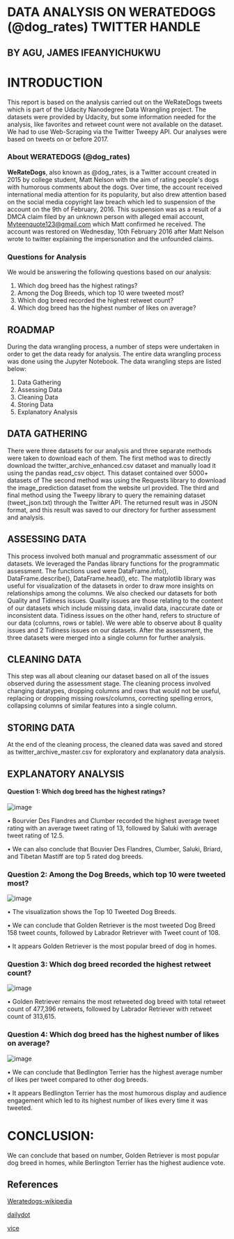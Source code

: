 # DATA ANALYSIS ON WERATEDOGS (@dog_rates) TWITTER HANDLE
## BY AGU, JAMES IFEANYICHUKWU

# INTRODUCTION
This report is based on the analysis carried out on the WeRateDogs tweets which is part
of the Udacity Nanodegree Data Wrangling project. The datasets were provided by
Udacity, but some information needed for the analysis, like favorites and retweet count
were not available on the dataset. We had to use Web-Scraping via the Twitter Tweepy
API. Our analyses were based on tweets on or before 2017.

### About WERATEDOGS (@dog_rates)

**WeRateDogs**, also known as @dog_rates, is a Twitter account created in 2015 by college
student, Matt Nelson with the aim of rating people's dogs with humorous comments
about the dogs. Over time, the account received international media attention for its
popularity, but also drew attention based on the social media copyright law breach which
led to suspension of the account on the 9th of February, 2016. This suspension was as a
result of a DMCA claim filed by an unknown person with alleged email account,
Myteenquote123@gmail.com which Matt confirmed he received. The account was
restored on Wednesday, 10th February 2016 after Matt Nelson wrote to twitter explaining
the impersonation and the unfounded claims.

### Questions for Analysis

We would be answering the following questions based on our analysis:
1. Which dog breed has the highest ratings?
2. Among the Dog Breeds, which top 10 were tweeted most?
3. Which dog breed recorded the highest retweet count?
4. Which dog breed has the highest number of likes on average?

## ROADMAP
During the data wrangling process, a number of steps were undertaken in order to get the
data ready for analysis.
The entire data wrangling process was done using the Jupyter Notebook.
The data wrangling steps are listed below:
1. Data Gathering
2. Assessing Data
3. Cleaning Data
4. Storing Data
5. Explanatory Analysis

## DATA GATHERING
There were three datasets for our analysis and three separate methods were taken to
download each of them.
The first method was to directly download the twitter_archive_enhanced.csv dataset
and manually load it using the pandas read_csv object. This dataset contained over
5000+ datasets of
The second method was using the Requests library to download the image_prediction
dataset from the website url provided.
The third and final method using the Tweepy library to query the remaining dataset
(tweet_json.txt) through the Twitter API. The returned result was in JSON format, and
this result was saved to our directory for further assessment and analysis.

## ASSESSING DATA
This process involved both manual and programmatic assessment of our datasets.
We leveraged the Pandas library functions for the programmatic assessment. The functions used were DataFrame.info(), DataFrame.describe(), DataFrame.head(), etc.
The matplotlib library was useful for visualization of the datasets in order to draw
more insights on relationships among the columns.
We also checked our datasets for both Quality and Tidiness issues.
Quality issues are those relating to the content of our datasets which include missing
data, invalid data, inaccurate date or inconsistent data.
Tidiness issues on the other hand, refers to structure of our data (columns, rows or
table). We were able to observe about 8 quality issues and 2 Tidiness issues on our
datasets. After the assessment, the three datasets were merged into a single column
for further analysis.

## CLEANING DATA
This step was all about cleaning our dataset based on all of the issues observed
during the assessment stage. The cleaning process involved changing datatypes,
dropping columns and rows that would not be useful, replacing or dropping missing
rows/columns, correcting spelling errors, collapsing columns of similar features into
a single column.

## STORING DATA
At the end of the cleaning process, the cleaned data was saved and stored as
twitter_archive_master.csv for exploratory and explanatory data analysis.

## EXPLANATORY ANALYSIS

#### Question 1: Which dog breed has the highest ratings?

![image](assets/q1_rating.png)


• Bourvier Des Flandres and Clumber recorded the highest average tweet rating
with an average tweet rating of 13, followed by Saluki with average tweet rating
of 12.5.

• We can also conclude that Bouvier Des Flandres, Clumber, Saluki, Briard, and
Tibetan Mastiff are top 5 rated dog breeds.

### Question 2: Among the Dog Breeds, which top 10 were tweeted most?

![image](assets/q2_topcount.png)

• The visualization shows the Top 10 Tweeted Dog Breeds.

• We can conclude that Golden Retriever is the most tweeted Dog Breed 158 tweet counts, followed by Labrador Retriever with Tweet count of 108.

• It appears Golden Retriever is the most popular breed of dog in homes.


### Question 3: Which dog breed recorded the highest retweet count?

![image](assets/q3_retweet_count.png)

• Golden Retriever remains the most retweeted dog breed with total retweet count of 477,396 retweets, followed by Labrador Retriever with retweet count of 313,615.

### Question 4: Which dog breed has the highest number of likes on average?

![image](assets/q4_avg_likes.png)

• We can conclude that Bedlington Terrier has the highest average number of likes per tweet compared to other dog breeds.

• It appears Bedlington Terrier has the most humorous display and audience engagement which led to its highest number of likes every time it was tweeted.

# CONCLUSION:
We can conclude that based on number, Golden Retriever is most popular dog breed in homes, while Berlington Terrier has the highest audience vote.

## References
[Weratedogs-wikipedia](https://en.wikipedia.org/wiki/WeRateDogs)

[dailydot](https://www.dailydot.com/debug/twitter-dog-rates-dmca-takedown/)

[vice](https://www.vice.com/en/article/aekvg8/twitter-rate-dogs-account-suspended)
